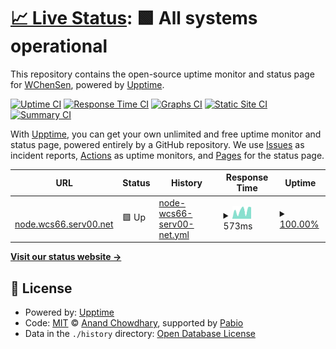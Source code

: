# [📈 Live Status](https://WChenSen.github.io/upptime): <!--live status--> **🟩 All systems operational**

This repository contains the open-source uptime monitor and status page for [WChenSen](https://WChenSen.github.io/upptime), powered by [Upptime](https://github.com/upptime/upptime).

[![Uptime CI](https://github.com/WChenSen/upptime/workflows/Uptime%20CI/badge.svg)](https://github.com/WChenSen/upptime/actions?query=workflow%3A%22Uptime+CI%22)
[![Response Time CI](https://github.com/WChenSen/upptime/workflows/Response%20Time%20CI/badge.svg)](https://github.com/WChenSen/upptime/actions?query=workflow%3A%22Response+Time+CI%22)
[![Graphs CI](https://github.com/WChenSen/upptime/workflows/Graphs%20CI/badge.svg)](https://github.com/WChenSen/upptime/actions?query=workflow%3A%22Graphs+CI%22)
[![Static Site CI](https://github.com/WChenSen/upptime/workflows/Static%20Site%20CI/badge.svg)](https://github.com/WChenSen/upptime/actions?query=workflow%3A%22Static+Site+CI%22)
[![Summary CI](https://github.com/WChenSen/upptime/workflows/Summary%20CI/badge.svg)](https://github.com/WChenSen/upptime/actions?query=workflow%3A%22Summary+CI%22)

With [Upptime](https://upptime.js.org), you can get your own unlimited and free uptime monitor and status page, powered entirely by a GitHub repository. We use [Issues](https://github.com/WChenSen/upptime/issues) as incident reports, [Actions](https://github.com/WChenSen/upptime/actions) as uptime monitors, and [Pages](https://WChenSen.github.io/upptime) for the status page.

<!--start: status pages-->
<!-- This summary is generated by Upptime (https://github.com/upptime/upptime) -->
<!-- Do not edit this manually, your changes will be overwritten -->
<!-- prettier-ignore -->
| URL | Status | History | Response Time | Uptime |
| --- | ------ | ------- | ------------- | ------ |
| <img alt="" src="https://icons.duckduckgo.com/ip3/node.wcs66.serv00.net.ico" height="13"> [node.wcs66.serv00.net](http://node.wcs66.serv00.net) | 🟩 Up | [node-wcs66-serv00-net.yml](https://github.com/WChenSen/upptime/commits/HEAD/history/node-wcs66-serv00-net.yml) | <details><summary><img alt="Response time graph" src="./graphs/node-wcs66-serv00-net/response-time-week.png" height="20"> 573ms</summary><br><a href="https://WChenSen.github.io/upptime/history/node-wcs66-serv00-net"><img alt="Response time 615" src="https://img.shields.io/endpoint?url=https%3A%2F%2Fraw.githubusercontent.com%2FWChenSen%2Fupptime%2FHEAD%2Fapi%2Fnode-wcs66-serv00-net%2Fresponse-time.json"></a><br><a href="https://WChenSen.github.io/upptime/history/node-wcs66-serv00-net"><img alt="24-hour response time 514" src="https://img.shields.io/endpoint?url=https%3A%2F%2Fraw.githubusercontent.com%2FWChenSen%2Fupptime%2FHEAD%2Fapi%2Fnode-wcs66-serv00-net%2Fresponse-time-day.json"></a><br><a href="https://WChenSen.github.io/upptime/history/node-wcs66-serv00-net"><img alt="7-day response time 573" src="https://img.shields.io/endpoint?url=https%3A%2F%2Fraw.githubusercontent.com%2FWChenSen%2Fupptime%2FHEAD%2Fapi%2Fnode-wcs66-serv00-net%2Fresponse-time-week.json"></a><br><a href="https://WChenSen.github.io/upptime/history/node-wcs66-serv00-net"><img alt="30-day response time 615" src="https://img.shields.io/endpoint?url=https%3A%2F%2Fraw.githubusercontent.com%2FWChenSen%2Fupptime%2FHEAD%2Fapi%2Fnode-wcs66-serv00-net%2Fresponse-time-month.json"></a><br><a href="https://WChenSen.github.io/upptime/history/node-wcs66-serv00-net"><img alt="1-year response time 615" src="https://img.shields.io/endpoint?url=https%3A%2F%2Fraw.githubusercontent.com%2FWChenSen%2Fupptime%2FHEAD%2Fapi%2Fnode-wcs66-serv00-net%2Fresponse-time-year.json"></a></details> | <details><summary><a href="https://WChenSen.github.io/upptime/history/node-wcs66-serv00-net">100.00%</a></summary><a href="https://WChenSen.github.io/upptime/history/node-wcs66-serv00-net"><img alt="All-time uptime 100.00%" src="https://img.shields.io/endpoint?url=https%3A%2F%2Fraw.githubusercontent.com%2FWChenSen%2Fupptime%2FHEAD%2Fapi%2Fnode-wcs66-serv00-net%2Fuptime.json"></a><br><a href="https://WChenSen.github.io/upptime/history/node-wcs66-serv00-net"><img alt="24-hour uptime 100.00%" src="https://img.shields.io/endpoint?url=https%3A%2F%2Fraw.githubusercontent.com%2FWChenSen%2Fupptime%2FHEAD%2Fapi%2Fnode-wcs66-serv00-net%2Fuptime-day.json"></a><br><a href="https://WChenSen.github.io/upptime/history/node-wcs66-serv00-net"><img alt="7-day uptime 100.00%" src="https://img.shields.io/endpoint?url=https%3A%2F%2Fraw.githubusercontent.com%2FWChenSen%2Fupptime%2FHEAD%2Fapi%2Fnode-wcs66-serv00-net%2Fuptime-week.json"></a><br><a href="https://WChenSen.github.io/upptime/history/node-wcs66-serv00-net"><img alt="30-day uptime 100.00%" src="https://img.shields.io/endpoint?url=https%3A%2F%2Fraw.githubusercontent.com%2FWChenSen%2Fupptime%2FHEAD%2Fapi%2Fnode-wcs66-serv00-net%2Fuptime-month.json"></a><br><a href="https://WChenSen.github.io/upptime/history/node-wcs66-serv00-net"><img alt="1-year uptime 100.00%" src="https://img.shields.io/endpoint?url=https%3A%2F%2Fraw.githubusercontent.com%2FWChenSen%2Fupptime%2FHEAD%2Fapi%2Fnode-wcs66-serv00-net%2Fuptime-year.json"></a></details>

<!--end: status pages-->

[**Visit our status website →**](https://WChenSen.github.io/upptime)

## 📄 License

- Powered by: [Upptime](https://github.com/upptime/upptime)
- Code: [MIT](./LICENSE) © [Anand Chowdhary](https://anandchowdhary.com), supported by [Pabio](https://pabio.com)
- Data in the `./history` directory: [Open Database License](https://opendatacommons.org/licenses/odbl/1-0/)

